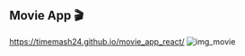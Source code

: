 ## Movie App 🎬

https://timemash24.github.io/movie_app_react/
![img_movie](https://user-images.githubusercontent.com/56548122/184528234-1b0a7db9-d44a-4c10-9848-0eaff1caa388.png)
